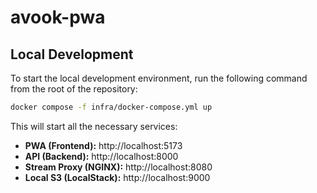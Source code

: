 # avook-pwa

## Local Development

To start the local development environment, run the following command from the root of the repository:

```bash
docker compose -f infra/docker-compose.yml up
```

This will start all the necessary services:
- **PWA (Frontend):** http://localhost:5173
- **API (Backend):** http://localhost:8000
- **Stream Proxy (NGINX):** http://localhost:8080
- **Local S3 (LocalStack):** http://localhost:9000
